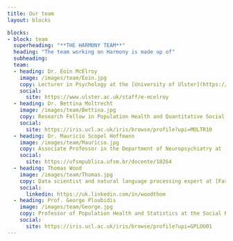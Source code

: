 ```yaml
---
title: Our team
layout: blocks

blocks:
- block: team
  superheading: "**THE HARMONY TEAM**"
  heading: "The team working on Harmony is made up of"
  subheading:
  team:
  - heading: Dr. Eoin McElroy
    image: /images/team/Eoin.jpg
    copy: Lecturer in Psychology at the [University of Ulster](https://ulster.ac.uk), Northern Ireland
    social:
      site: https://www.ulster.ac.uk/staff/e-mcelroy
  - heading: Dr. Bettina Moltrecht
    image: /images/team/Bettina.jpg
    copy: Research Fellow in Population Health and Quantitative Social Science at [University College London](https://ucl.ac.uk)
    social:
      site: https://iris.ucl.ac.uk/iris/browse/profile?upi=MOLTR10
  - heading: Dr. Mauricio Scopel Hoffmann
    image: /images/team/Mauricio.jpg
    copy: Associate Professor in the Department of Neuropsychiatry at [Universidade Federal de Santa Maria](https://www.ufsm.br/), Brazil
    social:
      site: https://ufsmpublica.ufsm.br/docente/18264
  - heading: Thomas Wood
    image: /images/team/Thomas.jpg
    copy: Data scientist and natural language processing expert at [Fast Data Science](http://fastdatascience.com/).
    social:
      linkedin: https://uk.linkedin.com/in/woodthom
  - heading: Prof. George Ploubidis
    image: /images/team/George.jpg
    copy: Professor of Population Health and Statistics at the Social Research Institute at [University College London](https://ucl.ac.uk)
    social:
      site: https://iris.ucl.ac.uk/iris/browse/profile?upi=GPLOU01
---
```

